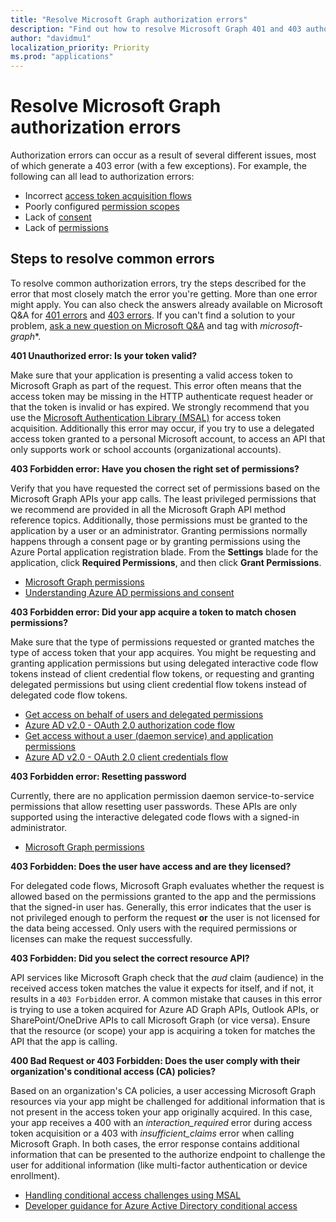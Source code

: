 ```yaml
---
title: "Resolve Microsoft Graph authorization errors"
description: "Find out how to resolve Microsoft Graph 401 and 403 authorization errors."
author: "davidmu1"
localization_priority: Priority
ms.prod: "applications"
---
```


# Resolve Microsoft Graph authorization errors

Authorization errors can occur as a result of several different issues, most of which generate a 403 error (with a few exceptions). For example, the following can all lead to authorization errors:

* Incorrect [access token acquisition flows](/azure/active-directory/develop/active-directory-authentication-scenarios)
* Poorly configured [permission scopes](/azure/active-directory/develop/active-directory-v2-scopes)
* Lack of [consent](/azure/active-directory/develop/active-directory-devhowto-multi-tenant-overview#understanding-user-and-admin-consent)
* Lack of [permissions](/azure/active-directory/develop/v2-permissions-and-consent)

## Steps to resolve common errors

To resolve common authorization errors, try the steps described for the error that most closely match the error you're getting. More than one error might apply. You can also check the answers already available on Microsoft Q&A for [401 errors](/answers/search.html?c=&f=&includeChildren=&q=%5bmicrosoft-graph%5d+401+&redirect=search%2fsearch&sort=relevance&type=question+OR+idea+OR+kbentry+OR+answer+OR+topic+OR+user) and [403 errors](/answers/search.html?c=&f=&includeChildren=&q=%5bmicrosoft-graph%5d+403&redirect=search%2fsearch&sort=relevance&type=question+OR+idea+OR+kbentry+OR+answer+OR+topic+OR+user). If you can't find a solution to your problem, [ask a new question on Microsoft Q&A](/answers/products/m365#microsoft-graph) and tag with *microsoft-graph**.

**401 Unauthorized error: Is your token valid?** <br>

Make sure that your application is presenting a valid access token to Microsoft Graph as part of the request. This error often means that the access token may be missing in the HTTP authenticate request header or that the token is invalid or has expired. We strongly recommend that you use the [Microsoft Authentication Library (MSAL)](/azure/active-directory/develop/msal-overview) for access token acquisition. Additionally this error may occur, if you try to use a delegated access token granted to a personal Microsoft account, to access an API that only supports work or school accounts (organizational accounts). 

**403 Forbidden error: Have you chosen the right set of permissions?**<br>

Verify that you have requested the correct set of permissions based on the Microsoft Graph APIs your app calls. The least privileged permissions that we recommend are provided in all the Microsoft Graph API method reference topics. Additionally, those permissions must be granted to the application by a user or an administrator. Granting permissions normally happens through a consent page or by granting permissions using the Azure Portal application registration blade. From the **Settings** blade for the application, click **Required Permissions**, and then click **Grant Permissions**. <br>

* [Microsoft Graph permissions](./permissions-reference.md) <br>
* [Understanding Azure AD permissions and consent](/azure/active-directory/develop/v2-permissions-and-consent) <br>

**403 Forbidden error: Did your app acquire a token to match chosen permissions?** <br>

Make sure that the type of permissions requested or granted matches the type of access token that your app acquires. You might be requesting and granting application permissions but using delegated interactive code flow tokens instead of client credential flow tokens, or requesting and granting delegated permissions but using client credential flow tokens instead of delegated code flow tokens. <br>
* [Get access on behalf of users and delegated permissions](/graph/auth_v2_user) 
* [Azure AD v2.0 - OAuth 2.0 authorization code flow](/azure/active-directory/develop/v2-oauth2-auth-code-flow)
* [Get access without a user (daemon service) and application permissions](/graph/auth_v2_service)
* [Azure AD v2.0 - OAuth 2.0 client credentials flow](/azure/active-directory/develop/v2-oauth2-client-creds-grant-flow)

**403 Forbidden error: Resetting password** <br>

Currently, there are no application permission daemon service-to-service permissions that allow resetting user passwords. These APIs are only supported using the interactive delegated code flows with a signed-in administrator.

* [Microsoft Graph permissions](./permissions-reference.md) <br>

**403 Forbidden: Does the user have access and are they licensed?** <br>

For delegated code flows, Microsoft Graph evaluates whether the request is allowed based on the permissions granted to the app and the permissions that the signed-in user has. Generally, this error indicates that the user is not privileged enough to perform the request **or** the user is not licensed for the data being accessed. Only users with the required permissions or licenses can make the request successfully.

**403 Forbidden: Did you select the correct resource API?** <br>

API services like Microsoft Graph check that the *aud* claim (audience) in the received access token matches the value it expects for itself, and if not, it results in a `403 Forbidden` error. A common mistake that causes in this error is trying to use a token acquired for Azure AD Graph APIs, Outlook APIs, or SharePoint/OneDrive APIs to call Microsoft Graph (or vice versa). Ensure that the resource (or scope) your app is acquiring a token for matches the API that the app is calling.

**400 Bad Request or 403 Forbidden: Does the user comply with their organization's conditional access (CA) policies?**<br>

Based on an organization's CA policies, a user accessing Microsoft Graph resources via your app might be challenged for additional information that is not present in the access token your app originally acquired. In this case, your app receives a 400 with an *interaction_required* error during access token acquisition or a 403 with *insufficient_claims* error when calling Microsoft Graph. In both cases, the error response contains additional information that can be presented to the authorize endpoint to challenge the user for additional information (like multi-factor authentication or device enrollment).

* [Handling conditional access challenges using MSAL](/azure/active-directory/develop/msal-handling-exceptions#conditional-access-and-claims-challenges)
* [Developer guidance for Azure Active Directory conditional access](/azure/active-directory/develop/conditional-access-dev-guide)
